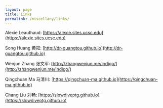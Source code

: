 ```yaml
---
layout: page
title: Links
permalink: /miscellany/links/
---
```

Alexie Leauthaud: [https://alexie.sites.ucsc.edu](https://alexie.sites.ucsc.edu)

Song Huang 黄崧: [http://dr-guangtou.github.io](http://dr-guangtou.github.io)

Wenjun Zhang 张文军: [http://zhangwenjun.me/indigo/](http://zhangwenjun.me/indigo/) 

Qingchuan Ma 马清川: [https://qingchuan-ma.github.io](https://qingchuan-ma.github.io)

Chang Liu 刘畅: [https://slowdiveptg.github.io](https://slowdiveptg.github.io)

